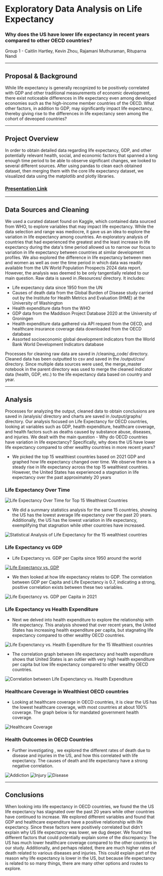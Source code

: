 # Exploratory Data Analysis on Life Expectancy

### Why does the US have lower life expectancy in recent years compared to other OECD countries?

Group 1 - Caitlin Hartley, Kevin Zhou, Rajamani Muthuraman, Rituparna Nandi
***

## Proposal & Background
While life expectancy is generally recognized to be positively correlated with GDP and other traditional measurements of economic development, there exist noticeable differences in life expectancy even among developed economies such as the high-income member countries of the OECD. What other factors, in addition to GDP, may significantly impact life expectancy, thereby giving rise to the differences in life expectancy seen among the cohort of deveoped countries?

***

## Project Overview
In order to obtain detailed data regarding life expectancy, GDP, and other potentially relevant health, social, and economic factors that spanned a long enough time period to be able to observe significant changes, we looked to several different sources. After using pandas to clean each obtained dataset, then merging them with the core life expectancy dataset, we visualized data using the matplotlib and plotly libraries.

### [Presentation Link](https://docs.google.com/presentation/d/1_NJrfP-YOKviRvoZGBxZmtLVZ576CRU_seQEoIyvTLk/edit#slide=id.g27839e5b07d_1_50)
***

## Data Sources and Cleaning

We used a curated dataset found on Kaggle, which contained data sourced from WHO, to explore variables that may impact life expectancy. While the data selection and range was mediocre, it gave us an idea to explore the variation in life expectancy among countries. An exploratory analysis of countries that had experienced the greatest and the least increase in life expectancy during the data's time period allowed us to narrow our focus to variation in life expectancy between countries at similar development profiles.
We also explored the difference in life expectancy between men and women as well as over the time period in which data was readily available from the UN World Population Prospects 2024 data report. However, the analysis was deemed to be only tangentially related to our main question.
Raw data is saved in /Resources/ directory. It includes:
- Life expectancy data since 1950 from the UN
- Causes of death data from the Global Burden of Disease study carried out by the Institute for Health Metrics and Evaluation (IHME) at the University of Washington
- Health expenditure data from the WHO
- GDP data from the Maddison Project Database 2020 at the University of Groningen
- Health expenditure data gathered via API request from the OECD, and healthcare insurance coverage data downloaded from the OECD database
- Assorted socioeconomic global development indicators from the World Bank World Development Indicators database

Processes for cleaning raw data are saved in /cleaning_code/ directory. Cleaned data has been outputted to csv and saved in the /output/csv/ directory.
Since multiple data sources were used, the merge_master notebook in the parent directory was used to merge the cleaned indicator data (health, GDP, etc.) to the life expectancy data based on country and year.
***
## Analysis
Processes for analyzing the output, cleaned data to obtain conclusions are saved in /analysis/ directory and charts are saved in /output/graphs/ directory.
Our analysis focused on Life Expectancy for OECD countries, looking at variables such as GDP, health expenditure, healthcare coverage, and health factors such as deaths caused by substance abuse, diseases, and injuries. We dealt with the main 
question - Why do OECD countries have variation in life expectancy? Specifically, why does the US have lower life expectancy compared to other wealthy countries in more recent years?

- We picked the top 15 wealthiest countries based on 2021 GDP and graphed how life expectancy changed over time. We observe there is a steady rise in life expectancy across the top 15 wealthiest countries. However, the United States has experienced a stagnation in life expectancy over the past approximately 20 years

### Life Expectancy Over Time

![Life Expectancy Over Time for Top 15 Wealthiest Countries](output/graphs/image.png)


- We did a summary statistics analysis for the same 15 countries, showing the US has the lowest average life expectancy over the past 20 years. Additionally, the US has the lowest variation in life expectancy, exemplifying that stagnation while other countries have increased.
  
![Statistical Analysis of Life Expectancy for the 15 wealthiest countries](output/graphs/image-1.png)

### Life Expectancy vs GDP

- Life Expectancy vs. GDP per Capita since 1950 around the world

[![Life Expectancy vs. GDP](https://img.youtube.com/vi/YOUTUBE_VIDEO_ID_HERE/0.jpg)](https://youtu.be/9rHRsweo4uk)


- We then looked at how life expectancy relates to GDP. The correlation between GDP per Capita and Life Expectancy is 0.7, indicating a strong, positive correlation exists between these two variables.
  
![Life Expectancy vs. GDP per Capita in 2021](output/graphs/image-2.png)

### Life Expectancy vs Health Expenditure

- Next we delved into health expenditure to explore the relationship with life expectancy. This analysis showed that over recent years, the United States has increasing health expenditure per capita, but stagnating life expectancy compared to other wealthy OECD countries.
  
![Life Expenctancy vs. Health Expenditure for the 15 Wealthiest countries](output/graphs/image-3.png)

- The correlation graph between life expectancy and health expenditure shows that United States is an outlier with very high health expenditure per capita but low life expectancy compared to other wealthy OECD countries.
  
![Correlation between Life Expenctancy vs. Health Expenditure](output/graphs/image-4.png)

### Healthcare Coverage in Wealthiest OECD countries

- Looking at healthcare coverage in OECD countries, it is clear the US has the lowest healthcare coverage, with most countries at about 100% coverage. The graph below is for mandated government health coverage. 

![Healthcare Coverage](output/graphs/government_health_coverage.png)

### Health Outcomes in OECD Countries

- Further investigating , we explored the different rates of death due to disease and injuries in the US, and how this correlated with life expectancy. The causes of death and life expectancy have a strong negative correlation.

![Addiction](output/graphs/addicition_graphs.png)
![Injury](output/graphs/injuries_graphs.png)
![Disease](output/graphs/disease_graphs.png)

***
## Conclusions

When looking into life expectancy in OECD countries, we found the the US life expectancy has stagnated over the past 20 years while other countries have continued to increase. We explored different variables and found that GDP and healthcare expenditure have a positive relationship with life expectancy. Since these factors were positively correlated but didn't explain why US life expectancy was lower, we dug deeper. We found two different factors that could potentially explain some of the discrepancy: The US has much lower healthcare coverage compared to the other countries in our study. Additionally, and perhaps related, there are much higher rates of death related to various diseases and injuries. This could explain part of the reason why life expectancy is lower in the US, but because life expectancy is related to so many things, there are many other options and routes to explore. 
